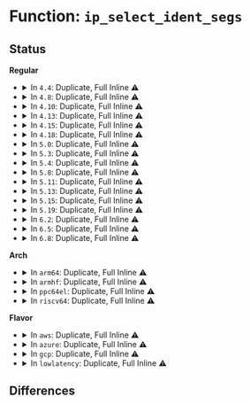 # Function: <code>ip_select_ident_segs</code>

## Status
<b>Regular</b>
<ul>
<li>
<details>
<summary>In <code>4.4</code>: Duplicate, Full Inline ⚠️</summary>

**Collision:** Static Duplication

**Inline:** Full

**Transformation:** False

**Instances:**

```
In net/ipv4/ip_output.c (ffffffff8175e50b)
Location: include/net/ip.h:336
Inline: True
Inline callers:
  - net/ipv4/ip_output.c:ip_queue_xmit
  - net/ipv4/ip_output.c:__ip_make_skb
```
```
In net/ipv4/raw.c (ffffffff81785753)
Location: include/net/ip.h:336
Inline: True
Inline callers:
  - net/ipv4/raw.c:raw_sendmsg
```
```
In net/ipv4/igmp.c (ffffffff817962a7)
Location: include/net/ip.h:336
Inline: True
Inline callers:
  - net/ipv4/igmp.c:igmpv3_newpack
  - net/ipv4/igmp.c:igmp_send_report
```
```
In net/ipv4/ipmr.c (ffffffff817a9786)
Location: include/net/ip.h:336
Inline: True
```
</details>
</li>
<li>
<details>
<summary>In <code>4.8</code>: Duplicate, Full Inline ⚠️</summary>

**Collision:** Static Duplication

**Inline:** Full

**Transformation:** False

**Instances:**

```
In net/ipv4/ip_output.c (ffffffff817cb518)
Location: include/net/ip.h:332
Inline: True
Inline callers:
  - net/ipv4/ip_output.c:__ip_make_skb
  - net/ipv4/ip_output.c:ip_queue_xmit
```
```
In net/ipv4/raw.c (ffffffff817f2d2b)
Location: include/net/ip.h:332
Inline: True
Inline callers:
  - net/ipv4/raw.c:raw_sendmsg
```
```
In net/ipv4/igmp.c (ffffffff818048a5)
Location: include/net/ip.h:332
Inline: True
Inline callers:
  - net/ipv4/igmp.c:igmp_send_report
  - net/ipv4/igmp.c:igmpv3_newpack
```
```
In net/ipv4/ipmr.c (ffffffff81816fc6)
Location: include/net/ip.h:332
Inline: True
```
</details>
</li>
<li>
<details>
<summary>In <code>4.10</code>: Duplicate, Full Inline ⚠️</summary>

**Collision:** Static Duplication

**Inline:** Full

**Transformation:** False

**Instances:**

```
In net/ipv4/ip_output.c (ffffffff817fb178)
Location: include/net/ip.h:361
Inline: True
Inline callers:
  - net/ipv4/ip_output.c:__ip_make_skb
  - net/ipv4/ip_output.c:ip_queue_xmit
```
```
In net/ipv4/raw.c (ffffffff81823aec)
Location: include/net/ip.h:361
Inline: True
Inline callers:
  - net/ipv4/raw.c:raw_sendmsg
```
```
In net/ipv4/igmp.c (ffffffff8183587a)
Location: include/net/ip.h:361
Inline: True
Inline callers:
  - net/ipv4/igmp.c:igmp_send_report
  - net/ipv4/igmp.c:igmpv3_newpack
```
```
In net/ipv4/ipmr.c (ffffffff818487e2)
Location: include/net/ip.h:361
Inline: True
```
</details>
</li>
<li>
<details>
<summary>In <code>4.13</code>: Duplicate, Full Inline ⚠️</summary>

**Collision:** Static Duplication

**Inline:** Full

**Transformation:** False

**Instances:**

```
In net/ipv4/ip_output.c (ffffffff8181b510)
Location: include/net/ip.h:373
Inline: True
Inline callers:
  - net/ipv4/ip_output.c:__ip_make_skb
  - net/ipv4/ip_output.c:ip_queue_xmit
```
```
In net/ipv4/raw.c (ffffffff81844696)
Location: include/net/ip.h:373
Inline: True
Inline callers:
  - net/ipv4/raw.c:raw_sendmsg
```
```
In net/ipv4/igmp.c (ffffffff81856daf)
Location: include/net/ip.h:373
Inline: True
Inline callers:
  - net/ipv4/igmp.c:igmp_send_report
  - net/ipv4/igmp.c:igmpv3_newpack
```
```
In net/ipv4/ipmr.c (ffffffff81869e76)
Location: include/net/ip.h:373
Inline: True
```
</details>
</li>
<li>
<details>
<summary>In <code>4.15</code>: Duplicate, Full Inline ⚠️</summary>

**Collision:** Static Duplication

**Inline:** Full

**Transformation:** False

**Instances:**

```
In net/ipv4/ip_output.c (ffffffff8189a446)
Location: include/net/ip.h:384
Inline: True
Inline callers:
  - net/ipv4/ip_output.c:__ip_make_skb
  - net/ipv4/ip_output.c:ip_queue_xmit
```
```
In net/ipv4/raw.c (ffffffff818c3fc4)
Location: include/net/ip.h:384
Inline: True
Inline callers:
  - net/ipv4/raw.c:raw_sendmsg
```
```
In net/ipv4/igmp.c (ffffffff818d6c5f)
Location: include/net/ip.h:384
Inline: True
Inline callers:
  - net/ipv4/igmp.c:igmp_send_report
  - net/ipv4/igmp.c:igmpv3_newpack
```
```
In net/ipv4/ipmr.c (ffffffff818ea531)
Location: include/net/ip.h:384
Inline: True
```
</details>
</li>
<li>
<details>
<summary>In <code>4.18</code>: Duplicate, Full Inline ⚠️</summary>

**Collision:** Static Duplication

**Inline:** Full

**Transformation:** False

**Instances:**

```
In net/ipv4/ip_output.c (ffffffff818ee92a)
Location: include/net/ip.h:406
Inline: True
Inline callers:
  - net/ipv4/ip_output.c:__ip_make_skb
  - net/ipv4/ip_output.c:ip_queue_xmit
```
```
In net/ipv4/raw.c (ffffffff81919ca2)
Location: include/net/ip.h:406
Inline: True
Inline callers:
  - net/ipv4/raw.c:raw_sendmsg
```
```
In net/ipv4/igmp.c (ffffffff8192d5a1)
Location: include/net/ip.h:406
Inline: True
Inline callers:
  - net/ipv4/igmp.c:igmp_send_report
  - net/ipv4/igmp.c:igmpv3_newpack
```
```
In net/ipv4/ipmr.c (ffffffff81940c0e)
Location: include/net/ip.h:406
Inline: True
```
</details>
</li>
<li>
<details>
<summary>In <code>5.0</code>: Duplicate, Full Inline ⚠️</summary>

**Collision:** Static Duplication

**Inline:** Full

**Transformation:** False

**Instances:**

```
In net/ipv4/ip_output.c (ffffffff8191c0c2)
Location: include/net/ip.h:458
Inline: True
Inline callers:
  - net/ipv4/ip_output.c:__ip_make_skb
  - net/ipv4/ip_output.c:__ip_queue_xmit
```
```
In net/ipv4/raw.c (ffffffff8194851b)
Location: include/net/ip.h:458
Inline: True
Inline callers:
  - net/ipv4/raw.c:raw_sendmsg
```
```
In net/ipv4/igmp.c (ffffffff8195ca41)
Location: include/net/ip.h:458
Inline: True
Inline callers:
  - net/ipv4/igmp.c:igmp_send_report
  - net/ipv4/igmp.c:igmpv3_newpack
```
```
In net/ipv4/ipmr.c (ffffffff81970b9c)
Location: include/net/ip.h:458
Inline: True
Inline callers:
  - net/ipv4/ipmr.c:ipmr_queue_xmit
```
</details>
</li>
<li>
<details>
<summary>In <code>5.3</code>: Duplicate, Full Inline ⚠️</summary>

**Collision:** Static Duplication

**Inline:** Full

**Transformation:** False

**Instances:**

```
In net/ipv4/ip_output.c (ffffffff8197e3e4)
Location: include/net/ip.h:496
Inline: True
Inline callers:
  - net/ipv4/ip_output.c:__ip_make_skb
  - net/ipv4/ip_output.c:__ip_queue_xmit
```
```
In net/ipv4/raw.c (ffffffff819ac5c3)
Location: include/net/ip.h:496
Inline: True
```
```
In net/ipv4/igmp.c (ffffffff819c1743)
Location: include/net/ip.h:496
Inline: True
Inline callers:
  - net/ipv4/igmp.c:igmp_send_report
  - net/ipv4/igmp.c:igmpv3_newpack
```
```
In net/ipv4/ipmr.c (ffffffff819da3d3)
Location: include/net/ip.h:496
Inline: True
Inline callers:
  - net/ipv4/ipmr.c:ipmr_queue_xmit
```
```
In net/xfrm/xfrm_output.c (ffffffff819f6551)
Location: include/net/ip.h:496
Inline: True
Inline callers:
  - net/xfrm/xfrm_output.c:xfrm_outer_mode_output
```
</details>
</li>
<li>
<details>
<summary>In <code>5.4</code>: Duplicate, Full Inline ⚠️</summary>

**Collision:** Static Duplication

**Inline:** Full

**Transformation:** False

**Instances:**

```
In net/ipv4/ip_output.c (ffffffff819b4d94)
Location: include/net/ip.h:497
Inline: True
Inline callers:
  - net/ipv4/ip_output.c:__ip_make_skb
  - net/ipv4/ip_output.c:__ip_queue_xmit
```
```
In net/ipv4/raw.c (ffffffff819e3076)
Location: include/net/ip.h:497
Inline: True
```
```
In net/ipv4/igmp.c (ffffffff819f82e3)
Location: include/net/ip.h:497
Inline: True
Inline callers:
  - net/ipv4/igmp.c:igmp_send_report
  - net/ipv4/igmp.c:igmpv3_newpack
```
```
In net/ipv4/ipmr.c (ffffffff81a1126c)
Location: include/net/ip.h:497
Inline: True
Inline callers:
  - net/ipv4/ipmr.c:ipmr_queue_xmit
```
```
In net/xfrm/xfrm_output.c (ffffffff81a2d1d1)
Location: include/net/ip.h:497
Inline: True
Inline callers:
  - net/xfrm/xfrm_output.c:xfrm_outer_mode_output
```
</details>
</li>
<li>
<details>
<summary>In <code>5.8</code>: Duplicate, Full Inline ⚠️</summary>

**Collision:** Static Duplication

**Inline:** Full

**Transformation:** False

**Instances:**

```
In net/ipv4/ip_output.c (ffffffff81a9ef87)
Location: include/net/ip.h:497
Inline: True
Inline callers:
  - net/ipv4/ip_output.c:__ip_make_skb
  - net/ipv4/ip_output.c:__ip_queue_xmit
```
```
In net/ipv4/raw.c (ffffffff81ad095a)
Location: include/net/ip.h:497
Inline: True
Inline callers:
  - net/ipv4/raw.c:raw_send_hdrinc
```
```
In net/ipv4/igmp.c (ffffffff81ae5360)
Location: include/net/ip.h:497
Inline: True
Inline callers:
  - net/ipv4/igmp.c:igmpv3_newpack
```
```
In net/ipv4/ipmr.c (ffffffff81b015c3)
Location: include/net/ip.h:497
Inline: True
Inline callers:
  - net/ipv4/ipmr.c:ip_encap
```
```
In net/xfrm/xfrm_output.c (ffffffff81b1f3e5)
Location: include/net/ip.h:497
Inline: True
Inline callers:
  - net/xfrm/xfrm_output.c:xfrm4_tunnel_encap_add
```
</details>
</li>
<li>
<details>
<summary>In <code>5.11</code>: Duplicate, Full Inline ⚠️</summary>

**Collision:** Static Duplication

**Inline:** Full

**Transformation:** False

**Instances:**

```
In net/ipv4/ip_output.c (ffffffff81aa8ec7)
Location: include/net/ip.h:500
Inline: True
Inline callers:
  - net/ipv4/ip_output.c:__ip_make_skb
  - net/ipv4/ip_output.c:__ip_queue_xmit
```
```
In net/ipv4/raw.c (ffffffff81adc978)
Location: include/net/ip.h:500
Inline: True
Inline callers:
  - net/ipv4/raw.c:raw_send_hdrinc
```
```
In net/ipv4/igmp.c (ffffffff81af222c)
Location: include/net/ip.h:500
Inline: True
Inline callers:
  - net/ipv4/igmp.c:igmpv3_newpack
```
```
In net/ipv4/ipmr.c (ffffffff81b0f6a3)
Location: include/net/ip.h:500
Inline: True
Inline callers:
  - net/ipv4/ipmr.c:ip_encap
```
```
In net/xfrm/xfrm_output.c (ffffffff81b2dcb5)
Location: include/net/ip.h:500
Inline: True
Inline callers:
  - net/xfrm/xfrm_output.c:xfrm4_tunnel_encap_add
```
</details>
</li>
<li>
<details>
<summary>In <code>5.13</code>: Duplicate, Full Inline ⚠️</summary>

**Collision:** Static Duplication

**Inline:** Full

**Transformation:** False

**Instances:**

```
In net/ipv4/ip_output.c (ffffffff81a93fb8)
Location: include/net/ip.h:504
Inline: True
Inline callers:
  - net/ipv4/ip_output.c:__ip_make_skb
  - net/ipv4/ip_output.c:__ip_queue_xmit
```
```
In net/ipv4/raw.c (ffffffff81ac79bb)
Location: include/net/ip.h:504
Inline: True
Inline callers:
  - net/ipv4/raw.c:raw_send_hdrinc
```
```
In net/ipv4/igmp.c (ffffffff81adda21)
Location: include/net/ip.h:504
Inline: True
Inline callers:
  - net/ipv4/igmp.c:igmpv3_newpack
```
```
In net/ipv4/ipmr.c (ffffffff81afea1d)
Location: include/net/ip.h:504
Inline: True
Inline callers:
  - net/ipv4/ipmr.c:ipmr_queue_xmit
```
```
In net/xfrm/xfrm_output.c (ffffffff81b1b5dc)
Location: include/net/ip.h:504
Inline: True
```
</details>
</li>
<li>
<details>
<summary>In <code>5.15</code>: Duplicate, Full Inline ⚠️</summary>

**Collision:** Static Duplication

**Inline:** Full

**Transformation:** False

**Instances:**

```
In net/ipv4/ip_output.c (ffffffff81b4f3ec)
Location: include/net/ip.h:518
Inline: True
Inline callers:
  - net/ipv4/ip_output.c:__ip_make_skb
  - net/ipv4/ip_output.c:__ip_queue_xmit
```
```
In net/ipv4/raw.c (ffffffff81b86218)
Location: include/net/ip.h:518
Inline: True
Inline callers:
  - net/ipv4/raw.c:raw_send_hdrinc
```
```
In net/ipv4/igmp.c (ffffffff81b9cebc)
Location: include/net/ip.h:518
Inline: True
Inline callers:
  - net/ipv4/igmp.c:igmpv3_newpack
```
```
In net/ipv4/ipmr.c (ffffffff81bc0262)
Location: include/net/ip.h:518
Inline: True
Inline callers:
  - net/ipv4/ipmr.c:ipmr_queue_xmit
```
```
In net/xfrm/xfrm_output.c (ffffffff81bdfe4c)
Location: include/net/ip.h:518
Inline: True
```
</details>
</li>
<li>
<details>
<summary>In <code>5.19</code>: Duplicate, Full Inline ⚠️</summary>

**Collision:** Static Duplication

**Inline:** Full

**Transformation:** False

**Instances:**

```
In net/ipv4/ip_output.c (ffffffff81cdcd6b)
Location: include/net/ip.h:523
Inline: True
Inline callers:
  - net/ipv4/ip_output.c:__ip_make_skb
  - net/ipv4/ip_output.c:__ip_queue_xmit
```
```
In net/ipv4/raw.c (ffffffff81d16b73)
Location: include/net/ip.h:523
Inline: True
Inline callers:
  - net/ipv4/raw.c:raw_send_hdrinc
```
```
In net/ipv4/igmp.c (ffffffff81d2ef91)
Location: include/net/ip.h:523
Inline: True
Inline callers:
  - net/ipv4/igmp.c:igmpv3_newpack
```
```
In net/ipv4/ipmr.c (ffffffff81d52ffe)
Location: include/net/ip.h:523
Inline: True
Inline callers:
  - net/ipv4/ipmr.c:ip_encap
```
```
In net/xfrm/xfrm_output.c (ffffffff81d76e8c)
Location: include/net/ip.h:523
Inline: True
```
</details>
</li>
<li>
<details>
<summary>In <code>6.2</code>: Duplicate, Full Inline ⚠️</summary>

**Collision:** Static Duplication

**Inline:** Full

**Transformation:** False

**Instances:**

```
In net/ipv4/ip_output.c (ffffffff81e9d7db)
Location: include/net/ip.h:523
Inline: True
Inline callers:
  - net/ipv4/ip_output.c:__ip_make_skb
  - net/ipv4/ip_output.c:__ip_queue_xmit
```
```
In net/ipv4/raw.c (ffffffff81edd330)
Location: include/net/ip.h:523
Inline: True
Inline callers:
  - net/ipv4/raw.c:raw_send_hdrinc
```
```
In net/ipv4/igmp.c (ffffffff81ef6ff1)
Location: include/net/ip.h:523
Inline: True
Inline callers:
  - net/ipv4/igmp.c:igmpv3_newpack
```
```
In net/ipv4/ipmr.c (ffffffff81f1d99e)
Location: include/net/ip.h:523
Inline: True
Inline callers:
  - net/ipv4/ipmr.c:ip_encap
```
```
In net/xfrm/xfrm_output.c (ffffffff81f436ec)
Location: include/net/ip.h:523
Inline: True
```
</details>
</li>
<li>
<details>
<summary>In <code>6.5</code>: Duplicate, Full Inline ⚠️</summary>

**Collision:** Static Duplication

**Inline:** Full

**Transformation:** False

**Instances:**

```
In net/ipv4/ip_output.c (ffffffff81efbf30)
Location: include/net/ip.h:532
Inline: True
Inline callers:
  - net/ipv4/ip_output.c:__ip_make_skb
  - net/ipv4/ip_output.c:__ip_queue_xmit
```
```
In net/ipv4/raw.c (ffffffff81f3c57e)
Location: include/net/ip.h:532
Inline: True
Inline callers:
  - net/ipv4/raw.c:raw_send_hdrinc
```
```
In net/ipv4/igmp.c (ffffffff81f56a6e)
Location: include/net/ip.h:532
Inline: True
Inline callers:
  - net/ipv4/igmp.c:igmpv3_newpack
```
```
In net/ipv4/ipmr.c (ffffffff81f7d48e)
Location: include/net/ip.h:532
Inline: True
Inline callers:
  - net/ipv4/ipmr.c:ip_encap
```
```
In net/xfrm/xfrm_output.c (ffffffff81fa2ecc)
Location: include/net/ip.h:532
Inline: True
```
</details>
</li>
<li>
<details>
<summary>In <code>6.8</code>: Duplicate, Full Inline ⚠️</summary>

**Collision:** Static Duplication

**Inline:** Full

**Transformation:** False

**Instances:**

```
In net/ipv4/ip_output.c (ffffffff81fbfe70)
Location: include/net/ip.h:542
Inline: True
Inline callers:
  - net/ipv4/ip_output.c:__ip_make_skb
  - net/ipv4/ip_output.c:__ip_queue_xmit
```
```
In net/ipv4/raw.c (ffffffff820026ad)
Location: include/net/ip.h:542
Inline: True
Inline callers:
  - net/ipv4/raw.c:raw_send_hdrinc
```
```
In net/ipv4/igmp.c (ffffffff8201cf0f)
Location: include/net/ip.h:542
Inline: True
Inline callers:
  - net/ipv4/igmp.c:igmpv3_newpack
```
```
In net/ipv4/ipmr.c (ffffffff82043b8e)
Location: include/net/ip.h:542
Inline: True
Inline callers:
  - net/ipv4/ipmr.c:ip_encap
```
```
In net/xfrm/xfrm_output.c (ffffffff820701cc)
Location: include/net/ip.h:542
Inline: True
```
</details>
</li>
</ul>
<b>Arch</b>
<ul>
<li>
<details>
<summary>In <code>arm64</code>: Duplicate, Full Inline ⚠️</summary>

**Collision:** Static Duplication

**Inline:** Full

**Transformation:** False

**Instances:**

```
In net/ipv4/ip_output.c (ffff800010c654fc)
Location: include/net/ip.h:497
Inline: True
Inline callers:
  - net/ipv4/ip_output.c:__ip_make_skb
  - net/ipv4/ip_output.c:__ip_queue_xmit
```
```
In net/ipv4/raw.c (ffff800010c97e5c)
Location: include/net/ip.h:497
Inline: True
```
```
In net/ipv4/igmp.c (ffff800010cafee4)
Location: include/net/ip.h:497
Inline: True
Inline callers:
  - net/ipv4/igmp.c:igmp_send_report
  - net/ipv4/igmp.c:igmpv3_newpack
```
```
In net/ipv4/ipmr.c (ffff800010ccceec)
Location: include/net/ip.h:497
Inline: True
Inline callers:
  - net/ipv4/ipmr.c:ipmr_queue_xmit
```
```
In net/xfrm/xfrm_output.c (ffff800010cebdf8)
Location: include/net/ip.h:497
Inline: True
Inline callers:
  - net/xfrm/xfrm_output.c:xfrm_outer_mode_output
```
</details>
</li>
<li>
<details>
<summary>In <code>armhf</code>: Duplicate, Full Inline ⚠️</summary>

**Collision:** Static Duplication

**Inline:** Full

**Transformation:** False

**Instances:**

```
In net/ipv4/ip_output.c (c0d75164)
Location: include/net/ip.h:497
Inline: True
Inline callers:
  - net/ipv4/ip_output.c:__ip_make_skb
  - net/ipv4/ip_output.c:__ip_queue_xmit
```
```
In net/ipv4/raw.c (c0da5cb8)
Location: include/net/ip.h:497
Inline: True
Inline callers:
  - net/ipv4/raw.c:raw_send_hdrinc
```
```
In net/ipv4/igmp.c (c0dbb8a4)
Location: include/net/ip.h:497
Inline: True
Inline callers:
  - net/ipv4/igmp.c:igmp_send_report
  - net/ipv4/igmp.c:igmpv3_newpack
```
```
In net/ipv4/ipmr.c (c0dd7710)
Location: include/net/ip.h:497
Inline: True
Inline callers:
  - net/ipv4/ipmr.c:ipmr_queue_xmit
```
```
In net/xfrm/xfrm_output.c (c0df3d50)
Location: include/net/ip.h:497
Inline: True
Inline callers:
  - net/xfrm/xfrm_output.c:xfrm_outer_mode_output
```
</details>
</li>
<li>
<details>
<summary>In <code>ppc64el</code>: Duplicate, Full Inline ⚠️</summary>

**Collision:** Static Duplication

**Inline:** Full

**Transformation:** False

**Instances:**

```
In net/ipv4/ip_output.c (c000000000d69ae4)
Location: include/net/ip.h:497
Inline: True
Inline callers:
  - net/ipv4/ip_output.c:__ip_make_skb
  - net/ipv4/ip_output.c:__ip_queue_xmit
```
```
In net/ipv4/raw.c (c000000000da8e80)
Location: include/net/ip.h:497
Inline: True
```
```
In net/ipv4/igmp.c (c000000000dc5e18)
Location: include/net/ip.h:497
Inline: True
Inline callers:
  - net/ipv4/igmp.c:igmp_send_report
  - net/ipv4/igmp.c:igmpv3_newpack
```
```
In net/ipv4/ipmr.c (c000000000de8c3c)
Location: include/net/ip.h:497
Inline: True
Inline callers:
  - net/ipv4/ipmr.c:ipmr_queue_xmit
```
```
In net/xfrm/xfrm_output.c (c000000000e0fe60)
Location: include/net/ip.h:497
Inline: True
Inline callers:
  - net/xfrm/xfrm_output.c:xfrm_outer_mode_output
```
</details>
</li>
<li>
<details>
<summary>In <code>riscv64</code>: Duplicate, Full Inline ⚠️</summary>

**Collision:** Static Duplication

**Inline:** Full

**Transformation:** False

**Instances:**

```
In net/ipv4/ip_output.c (ffffffe0007ccd28)
Location: include/net/ip.h:497
Inline: True
Inline callers:
  - net/ipv4/ip_output.c:__ip_make_skb
  - net/ipv4/ip_output.c:__ip_queue_xmit
```
```
In net/ipv4/raw.c (ffffffe0007f6216)
Location: include/net/ip.h:497
Inline: True
```
```
In net/ipv4/igmp.c (ffffffe000808fe2)
Location: include/net/ip.h:497
Inline: True
Inline callers:
  - net/ipv4/igmp.c:igmp_send_report
  - net/ipv4/igmp.c:igmpv3_newpack
```
```
In net/ipv4/ipmr.c (ffffffe00081ef4c)
Location: include/net/ip.h:497
Inline: True
Inline callers:
  - net/ipv4/ipmr.c:ipmr_queue_xmit
```
```
In net/xfrm/xfrm_output.c (ffffffe0008396a0)
Location: include/net/ip.h:497
Inline: True
Inline callers:
  - net/xfrm/xfrm_output.c:xfrm_outer_mode_output
```
</details>
</li>
</ul>
<b>Flavor</b>
<ul>
<li>
<details>
<summary>In <code>aws</code>: Duplicate, Full Inline ⚠️</summary>

**Collision:** Static Duplication

**Inline:** Full

**Transformation:** False

**Instances:**

```
In net/ipv4/ip_output.c (ffffffff81954c04)
Location: include/net/ip.h:497
Inline: True
Inline callers:
  - net/ipv4/ip_output.c:__ip_make_skb
  - net/ipv4/ip_output.c:__ip_queue_xmit
```
```
In net/ipv4/raw.c (ffffffff81982ee6)
Location: include/net/ip.h:497
Inline: True
```
```
In net/ipv4/igmp.c (ffffffff81998083)
Location: include/net/ip.h:497
Inline: True
Inline callers:
  - net/ipv4/igmp.c:igmp_send_report
  - net/ipv4/igmp.c:igmpv3_newpack
```
```
In net/ipv4/ipmr.c (ffffffff819b0bfc)
Location: include/net/ip.h:497
Inline: True
Inline callers:
  - net/ipv4/ipmr.c:ipmr_queue_xmit
```
```
In net/xfrm/xfrm_output.c (ffffffff819cc861)
Location: include/net/ip.h:497
Inline: True
Inline callers:
  - net/xfrm/xfrm_output.c:xfrm_outer_mode_output
```
</details>
</li>
<li>
<details>
<summary>In <code>azure</code>: Duplicate, Full Inline ⚠️</summary>

**Collision:** Static Duplication

**Inline:** Full

**Transformation:** False

**Instances:**

```
In net/ipv4/ip_output.c (ffffffff8190e6f4)
Location: include/net/ip.h:497
Inline: True
Inline callers:
  - net/ipv4/ip_output.c:__ip_make_skb
  - net/ipv4/ip_output.c:__ip_queue_xmit
```
```
In net/ipv4/raw.c (ffffffff8193c9a6)
Location: include/net/ip.h:497
Inline: True
```
```
In net/ipv4/igmp.c (ffffffff81951b43)
Location: include/net/ip.h:497
Inline: True
Inline callers:
  - net/ipv4/igmp.c:igmp_send_report
  - net/ipv4/igmp.c:igmpv3_newpack
```
```
In net/ipv4/ipmr.c (ffffffff8196d22c)
Location: include/net/ip.h:497
Inline: True
Inline callers:
  - net/ipv4/ipmr.c:ipmr_queue_xmit
```
```
In net/xfrm/xfrm_output.c (ffffffff81989651)
Location: include/net/ip.h:497
Inline: True
Inline callers:
  - net/xfrm/xfrm_output.c:xfrm_outer_mode_output
```
</details>
</li>
<li>
<details>
<summary>In <code>gcp</code>: Duplicate, Full Inline ⚠️</summary>

**Collision:** Static Duplication

**Inline:** Full

**Transformation:** False

**Instances:**

```
In net/ipv4/ip_output.c (ffffffff819bf3d4)
Location: include/net/ip.h:497
Inline: True
Inline callers:
  - net/ipv4/ip_output.c:__ip_make_skb
  - net/ipv4/ip_output.c:__ip_queue_xmit
```
```
In net/ipv4/raw.c (ffffffff819ed6b6)
Location: include/net/ip.h:497
Inline: True
```
```
In net/ipv4/igmp.c (ffffffff81a02923)
Location: include/net/ip.h:497
Inline: True
Inline callers:
  - net/ipv4/igmp.c:igmp_send_report
  - net/ipv4/igmp.c:igmpv3_newpack
```
```
In net/ipv4/ipmr.c (ffffffff81a1b49c)
Location: include/net/ip.h:497
Inline: True
Inline callers:
  - net/ipv4/ipmr.c:ipmr_queue_xmit
```
```
In net/xfrm/xfrm_output.c (ffffffff81a372e1)
Location: include/net/ip.h:497
Inline: True
Inline callers:
  - net/xfrm/xfrm_output.c:xfrm_outer_mode_output
```
</details>
</li>
<li>
<details>
<summary>In <code>lowlatency</code>: Duplicate, Full Inline ⚠️</summary>

**Collision:** Static Duplication

**Inline:** Full

**Transformation:** False

**Instances:**

```
In net/ipv4/ip_output.c (ffffffff819c8d54)
Location: include/net/ip.h:497
Inline: True
Inline callers:
  - net/ipv4/ip_output.c:__ip_make_skb
  - net/ipv4/ip_output.c:__ip_queue_xmit
```
```
In net/ipv4/raw.c (ffffffff819f75a9)
Location: include/net/ip.h:497
Inline: True
```
```
In net/ipv4/igmp.c (ffffffff81a0ce53)
Location: include/net/ip.h:497
Inline: True
Inline callers:
  - net/ipv4/igmp.c:igmp_send_report
  - net/ipv4/igmp.c:igmpv3_newpack
```
```
In net/ipv4/ipmr.c (ffffffff81a2637c)
Location: include/net/ip.h:497
Inline: True
Inline callers:
  - net/ipv4/ipmr.c:ipmr_queue_xmit
```
```
In net/xfrm/xfrm_output.c (ffffffff81a42c71)
Location: include/net/ip.h:497
Inline: True
Inline callers:
  - net/xfrm/xfrm_output.c:xfrm_outer_mode_output
```
</details>
</li>
</ul>

## Differences

